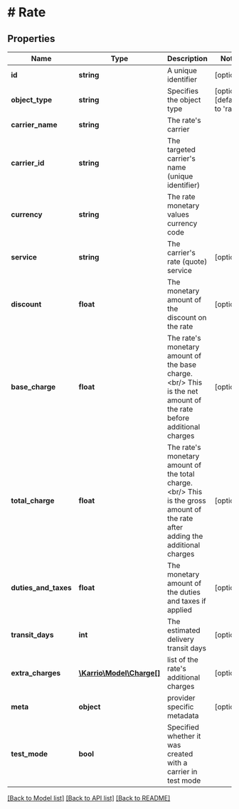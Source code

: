 # # Rate

## Properties

Name | Type | Description | Notes
------------ | ------------- | ------------- | -------------
**id** | **string** | A unique identifier | [optional]
**object_type** | **string** | Specifies the object type | [optional] [default to 'rate']
**carrier_name** | **string** | The rate&#39;s carrier |
**carrier_id** | **string** | The targeted carrier&#39;s name (unique identifier) |
**currency** | **string** | The rate monetary values currency code |
**service** | **string** | The carrier&#39;s rate (quote) service | [optional]
**discount** | **float** | The monetary amount of the discount on the rate | [optional]
**base_charge** | **float** | The rate&#39;s monetary amount of the base charge.&lt;br/&gt; This is the net amount of the rate before additional charges | [optional]
**total_charge** | **float** | The rate&#39;s monetary amount of the total charge.&lt;br/&gt; This is the gross amount of the rate after adding the additional charges | [optional]
**duties_and_taxes** | **float** | The monetary amount of the duties and taxes if applied | [optional]
**transit_days** | **int** | The estimated delivery transit days | [optional]
**extra_charges** | [**\Karrio\Model\Charge[]**](Charge.md) | list of the rate&#39;s additional charges | [optional]
**meta** | **object** | provider specific metadata | [optional]
**test_mode** | **bool** | Specified whether it was created with a carrier in test mode |

[[Back to Model list]](../../README.md#models) [[Back to API list]](../../README.md#endpoints) [[Back to README]](../../README.md)
